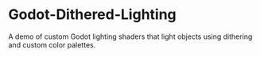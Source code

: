 # Godot-Dithered-Lighting
A demo of custom Godot lighting shaders that light objects using dithering and custom color palettes.
